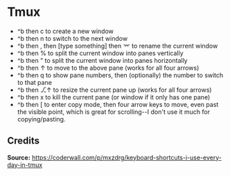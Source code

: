 # Tmux

* ^b then c to create a new window
* ^b then n to switch to the next window
* ^b then , then [type something] then ⌤ to rename the current window
* ^b then % to split the current window into panes vertically
* ^b then " to split the current window into panes horizontally
* ^b then ↑ to move to the above pane (works for all four arrows)
* ^b then q to show pane numbers, then (optionally) the number to switch to that pane
* ^b then ⎇↑ to resize the current pane up (works for all four arrows)
* ^b then x to kill the current pane (or window if it only has one pane)
* ^b then [ to enter copy mode, then four arrow keys to move, even past the visible point, which is great for scrolling--I don't use it much for copying/pasting.


## Credits

__Source:__ https://coderwall.com/p/mxzdrg/keyboard-shortcuts-i-use-every-day-in-tmux
